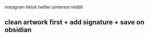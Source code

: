 instagram 
tiktok
twitter
pinterest
reddit

## clean artwork first + add signature + save on obsidian 